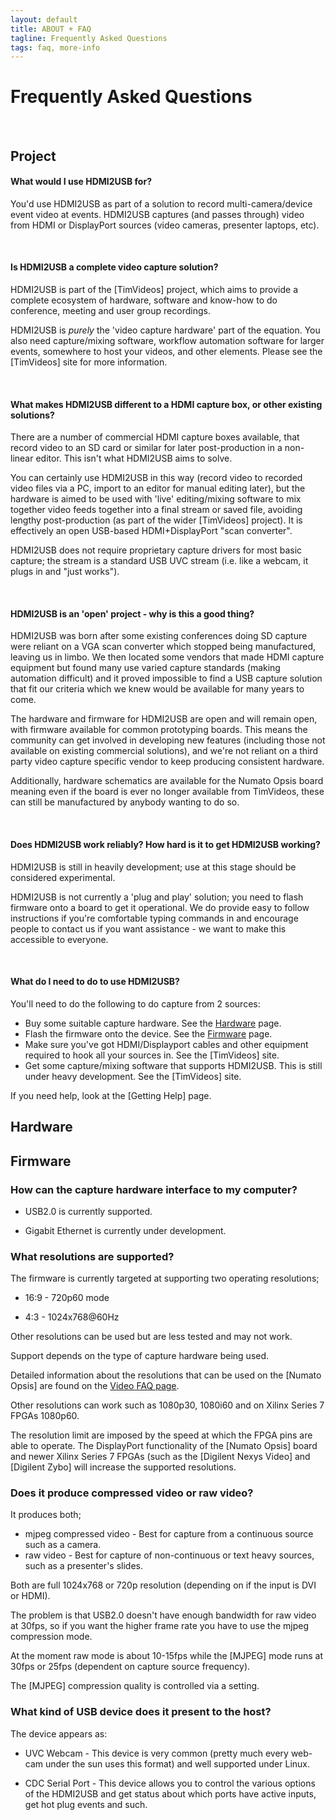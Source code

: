 ```yaml
---
layout: default
title: ABOUT + FAQ
tagline: Frequently Asked Questions
tags: faq, more-info
---
```


# Frequently Asked Questions

<br>

## Project

#### What would I use HDMI2USB for?

You'd use HDMI2USB as part of a solution to record multi-camera/device event video at events.  HDMI2USB captures (and passes through) video from HDMI or DisplayPort sources (video cameras, presenter laptops, etc).

<br>

#### Is HDMI2USB a complete video capture solution?

HDMI2USB is part of the [TimVideos] project, which aims to provide a complete ecosystem of hardware, software and know-how to do conference, meeting and user group recordings.

HDMI2USB is *purely* the 'video capture hardware' part of the equation.  You also need capture/mixing software, workflow automation software for larger events, somewhere to host your videos, and other elements.  Please see the [TimVideos] site for more information.

<br>

#### What makes HDMI2USB different to a HDMI capture box, or other existing solutions?

There are a number of commercial HDMI capture boxes available, that record video to an SD card or similar for later post-production in a non-linear editor.  This isn't what HDMI2USB aims to solve.

You can certainly use HDMI2USB in this way (record video to recorded video files via a PC, import to an editor for manual editing later), but the hardware is aimed to be used with 'live' editing/mixing software to mix together video feeds together into a final stream or saved file, avoiding lengthy post-production (as part of the wider [TimVideos] project).  It is effectively an open USB-based HDMI+DisplayPort "scan converter".

HDMI2USB does not require proprietary capture drivers for most basic capture; the stream is a standard USB UVC stream (i.e. like a webcam, it plugs in and "just works").

<br>

#### HDMI2USB is an 'open' project - why is this a good thing?

HDMI2USB was born after some existing conferences doing SD capture were reliant on a VGA scan converter which stopped being manufactured, leaving us in limbo.  We then located some vendors that made HDMI capture equipment but found many use varied capture standards (making automation difficult) and it proved impossible to find a USB capture solution that fit our criteria which we knew would be available for many years to come.

The hardware and firmware for HDMI2USB are open and will remain open, with firmware available for common prototyping boards.  This means the community can get involved in developing new features (including those not available on existing commercial solutions), and we're not reliant on a third party video capture specific vendor to keep producing consistent hardware.

Additionally, hardware schematics are available for the Numato Opsis board meaning even if the board is ever no longer available from TimVideos, these can still be manufactured by anybody wanting to do so.

<br>

#### Does HDMI2USB work reliably?  How hard is it to get HDMI2USB working?

HDMI2USB is still in heavily development; use at this stage should be considered experimental.

HDMI2USB is not currently a 'plug and play' solution; you need to flash firmware onto a board to get it operational.  We do provide easy to follow instructions if you're comfortable typing commands in and encourage people to contact us if you want assistance - we want to make this accessible to everyone.

<br>

#### What do I need to do to use HDMI2USB?

You'll need to do the following to do capture from 2 sources:

  * Buy some suitable capture hardware.  See the [Hardware](../hardware) page.
  * Flash the firmware onto the device.  See the [Firmware](../firmware) page.
  * Make sure you've got HDMI/Displayport cables and other equipment required to hook all your sources in.  See the [TimVideos] site.
  * Get some capture/mixing software that supports HDMI2USB.  This is still under heavy development.  See the [TimVideos] site.

If you need help, look at the [Getting Help] page.

## Hardware



## Firmware

### How can the capture hardware interface to my computer?

 * USB2.0 is currently supported.

 * Gigabit Ethernet is currently under development.

### What resolutions are supported?

The firmware is currently targeted at supporting two operating resolutions;

 * 16:9 - 720p60 mode

 * 4:3 - 1024x768@60Hz

Other resolutions can be used but are less tested and may not work.

Support depends on the type of capture hardware being used.

Detailed information about the resolutions that can be used on the [Numato Opsis] are found on the [Video FAQ page](https://opsis.hdmi2usb.tv/info/video-info-faq.html).

Other resolutions can work such as 1080p30, 1080i60 and on Xilinx Series 7 FPGAs 1080p60.

The resolution limit are imposed by the speed at which the FPGA pins are able to operate. The DisplayPort functionality of the [Numato Opsis] board and newer Xilinx Series 7 FPGAs (such as the [Digilent Nexys Video] and [Digilent Zybo] will increase the supported resolutions.

### Does it produce compressed video or raw video?

It produces both;

  * mjpeg compressed video - Best for capture from a continuous source such as a camera.
  * raw video - Best for capture of non-continuous or text heavy sources, such as a presenter's slides.

Both are full 1024x768 or 720p resolution (depending on if the input is DVI or HDMI).

The problem is that USB2.0 doesn't have enough bandwidth for raw video at 30fps, so if you want the higher frame rate you have to use the mjpeg compression mode.

At the moment raw mode is about 10-15fps while the [MJPEG] mode runs at 30fps or 25fps (dependent on capture source frequency).

The [MJPEG] compression quality is controlled via a setting.

### What kind of USB device does it present to the host?

The device appears as:

  * UVC Webcam - This device is very common (pretty much every web-cam under the sun uses this format) and well supported under Linux.

  * CDC Serial Port - This device allows you to control the various options of the HDMI2USB and get status about which ports have active inputs, get hot plug events and such.




